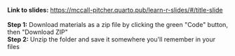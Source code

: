 **Link to slides:** https://mccall-pitcher.quarto.pub/learn-r-slides/#/title-slide
<br>
<br>
**Step 1:** Download materials as a zip file by clicking the green "Code" button, then "Download ZIP"
<br>
**Step 2:** Unzip the folder and save it somewhere you'll remember in your files
<br>
